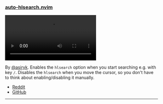 <h3 id="auto-hlsearch.nvim">
  <a href="#auto-hlsearch.nvim">
    <span class="icon-text">
      <span class="icon">
        <i class="fa-solid fa-book"></i>
      </span>
    </span>
    <span>auto-hlsearch.nvim</span>
  </a>
</h3>

![auto-hlsearch.nvim](https://user-images.githubusercontent.com/61456651/210617006-8d1dc836-695f-44bd-b62f-63b1dea56f09.mp4)

By [@asiryk](https://github.com/asiryk). Enables the `hlsearch` option when you start searching e.g. with key `/`. Disables the `hlsearch` when you move the cursor, so you don't have to think about enabling/disabling it manually.

- [Reddit](https://www.reddit.com/r/neovim/comments/103bc91/autohlsearchnvim_automatically_manage_hlsearch/)
- [GitHub](https://github.com/asiryk/auto-hlsearch.nvim)

---
